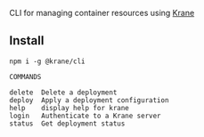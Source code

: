 CLI for managing container resources using [Krane](https://krane.sh)

## Install

```
npm i -g @krane/cli
```

```
COMMANDS

delete  Delete a deployment
deploy  Apply a deployment configuration
help    display help for krane
login   Authenticate to a Krane server
status  Get deployment status
```
